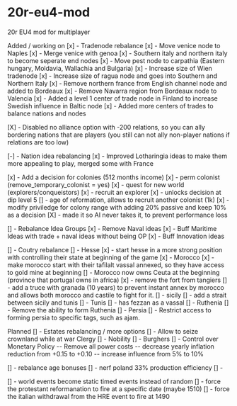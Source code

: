 # 20r-eu4-mod
20r EU4 mod for multiplayer



Added / working on
[x] - Tradenode rebalance
    [x] - Move venice node to Naples
    [x] - Merge venice with genoa
    [x] - Southern italy and northern italy to become seperate end nodes
    [x] - Move pest node to carpathia (Eastern hungary, Moldavia, Wallachia and Bulgaria)
    [x] - Increase size of Wien tradenode
    [x] - Increase size of ragua node and goes into Southern and Northern Italy
    [x] - Remove northern france from English channel node and added to Bordeaux
    [x] - Remove Navarra region from Bordeaux node to Valencia
    [x] - Added a level 1 center of trade node in Finland to increase Swedish influence in Baltic node
    [x] - Added more centers of trades to balance nations and nodes

[X] - Disabled no alliance option with -200 relations, so you can ally bordering nations that are players 
    (you still can not ally non-player nations if relations are too low) 

[-] - Nation idea rebalancing
    [x] - Improved Lotharingia ideas to make them more appealing to play, merged some with France


[x] - Add a decision for colonies (512 months income)
    [x] - perm colonist (remove_temporary_colonist = yes)
    [x] - quest for new world (explorers/conqueistors)
    [x] - recruit an explorer
    [x] - unlocks decision at dip level 5
    [] - age of reformation, allows to recruit another colonist (1k)
    [x] - modify priviledge for colony range with adding 20% passive and keep 10% as a decision
    [X] - made it so AI never takes it, to prevent performance loss

[] - Rebalance Idea Groups
    [x] - Remove Naval ideas
    [x] - Buff Maritime Ideas with trade + naval ideas without being OP
    [x] - Buff Innovation ideas

[] - Coutry rebalance
    [] - Hesse
        [x] - start hesse in a more strong position with controlling their state at beginning of the game
    [x] - Morocco
        [x] - make morocco start with their tafilalt vassal annexed, so they have access to gold mine at beginning
        [] - Morocco now owns Ceuta at the beginning (province that portugal owns in africa)
        [x] - remove the fort from tangiers
        []  - add a truce with granada (10 years) to prevent instant annex by morocco and allows both morocco and castile to fight for it.
    [] - sicily
        [] - add a strait between sicily and tunis
    [] - Tunis
        [] - has fezzan as a vassal
    [] - Ruthenia
        [] - Remove the ability to form Ruthenia
    [] - Persia
        [] - Restrict access to forming persia to specific tags, such as ajam.
    


Planned
[] - Estates rebalancing / more options
    [] - Allow to seize crownland while at war
    Clergy
    [] - 
    Nobility
    [] - 
    Burghers
    [] - Control over Monetary Policy
        -- Remove all power costs
        -- decrease yearly inflation reduction from +0.15 to +0.10
        -- increase influence from 5% to 10%

[] - rebalance age bonuses
    [] - nerf poland 33% production efficiency
    [] - 

[] - world events become static timed events instead of random
    [] - force the protestant reformanation to fire at a specific date (maybe 1510)
    [] - force the italian withdrawal from the HRE event to fire at 1490

